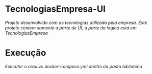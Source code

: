 # TecnologiasEmpresa-UI
*Projeto desenvolvido com as tecnologias utilizada pela empresa.*
*Este projeto contem somente a parte de UI, a parte da logica está em TecnologiasEmpresa*
# Execução
*Executar o arquivo docker-compose.yml dentro da pasta biblioteca*
